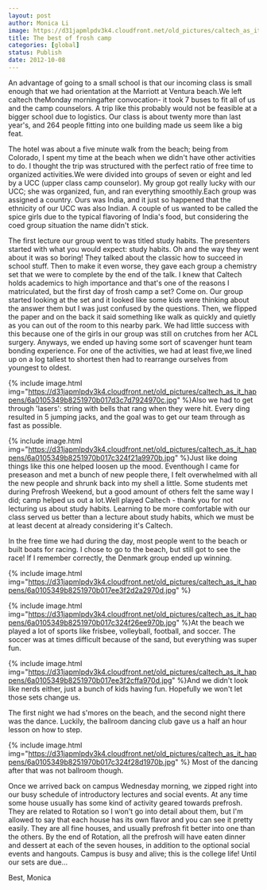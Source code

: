 ```yaml
---
layout: post
author: Monica Li
image: https://d31japmlpdv3k4.cloudfront.net/old_pictures/caltech_as_it_happens/6a0105349b8251970b017d3c7d7ea5970c.jpg
title: The best of frosh camp
categories: [global]
status: Publish
date: 2012-10-08
---
```



An advantage of going to a small school is that our incoming class is small enough that we had orientation at the Marriott at Ventura beach.We left caltech theMonday morningafter convocation- it took 7 buses to fit all of us and the camp counselors. A trip like this probably would not be feasible at a bigger school due to logistics. Our class is about twenty more than last year's, and 264 people fitting into one building made us seem like a big feat.

The hotel was about a five minute walk from the beach; being from Colorado, I spent my time at the beach when we didn't have other activities to do. I thought the trip was structured with the perfect ratio of free time to organized activities.We were divided into groups of seven or eight and led by a UCC (upper class camp counselor). My group got really lucky with our UCC; she was organized, fun, and ran everything smoothly.Each group was assigned a country. Ours was India, and it just so happened that the ethnicity of our UCC was also Indian. A couple of us wanted to be called the spice girls due to the typical flavoring of India's food, but considering the coed group situation the name didn't stick.

<div id="yiv749098468yui_3_2_0_19_134880716709842">The first lecture our group went to was titled study habits. The presenters started with what you would expect: study habits. Oh and the way they went about it was so boring! They talked about the classic how to succeed in school stuff. Then to make it even worse, they gave each group a chemistry set that we were to complete by the end of the talk. I knew that Caltech holds academics to high importance and that's one of the reasons I matriculated, but the first day of frosh camp a set? Come on. Our group started looking at the set and it looked like some kids were thinking about the answer them but I was just confused by the questions. Then, we flipped the paper and on the back it said something like walk as quickly and quietly as you can out of the room to this nearby park. We had little success with this because one of the girls in our group was still on crutches from her ACL surgery. Anyways, we ended up having some sort of scavenger hunt team bonding experience. For one of the activities, we had at least five,we lined up on a log tallest to shortest then had to rearrange ourselves from youngest to oldest. 


{% include image.html img="https://d31japmlpdv3k4.cloudfront.net/old_pictures/caltech_as_it_happens/6a0105349b8251970b017d3c7d7924970c.jpg" %}Also we had to get through 'lasers': string with bells that rang when they were hit. Every ding resulted in 5 jumping jacks, and the goal was to get our team through as fast as possible. 


{% include image.html img="https://d31japmlpdv3k4.cloudfront.net/old_pictures/caltech_as_it_happens/6a0105349b8251970b017c324f21a9970b.jpg" %}Just like doing things like this one helped loosen up the mood. Eventhough I came for preseason and met a bunch of new people there, I felt overwhelmed with all the new people and shrunk back into my shell a little. Some students met during Prefrosh Weekend, but a good amount of others felt the same way I did; camp helped us out a lot.Well played Caltech - thank you for not lecturing us about study habits. Learning to be more comfortable with our class served us better than a lecture about study habits, which we must be at least decent at already considering it's Caltech.

In the free time we had during the day, most people went to the beach or built boats for racing. I chose to go to the beach, but still got to see the race! If I remember correctly, the Denmark group ended up winning.


{% include image.html img="https://d31japmlpdv3k4.cloudfront.net/old_pictures/caltech_as_it_happens/6a0105349b8251970b017ee3f2d2a2970d.jpg" %}

{% include image.html img="https://d31japmlpdv3k4.cloudfront.net/old_pictures/caltech_as_it_happens/6a0105349b8251970b017c324f26ee970b.jpg" %}At the beach we played a lot of sports like frisbee, volleyball, football, and soccer. The soccer was at times difficult because of the sand, but everything was super fun. 


{% include image.html img="https://d31japmlpdv3k4.cloudfront.net/old_pictures/caltech_as_it_happens/6a0105349b8251970b017ee3f2cffa970d.jpg" %}And we didn't look like nerds either, just a bunch of kids having fun. Hopefully we won't let those sets change us.

The first night we had s'mores on the beach, and the second night there was the dance. Luckily, the ballroom dancing club gave us a half an hour lesson on how to step.


{% include image.html img="https://d31japmlpdv3k4.cloudfront.net/old_pictures/caltech_as_it_happens/6a0105349b8251970b017c324f28d1970b.jpg" %} Most of the dancing after that was not ballroom though.

Once we arrived back on campus Wednesday morning, we zipped right into our busy schedule of introductory lectures and social events. At any time some house usually has some kind of activity geared towards prefrosh. They are related to Rotation so I won't go into detail about them, but I'm allowed to say that each house has its own flavor and you can see it pretty easily. They are all fine houses, and usually prefrosh fit better into one than the others. By the end of Rotation, all the prefrosh will have eaten dinner and dessert at each of the seven houses, in addition to the optional social events and hangouts. Campus is busy and alive; this is the college life! Until our sets are due...

Best,
Monica
